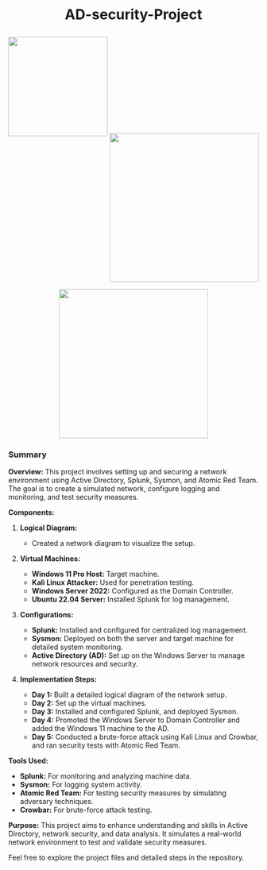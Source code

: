 # <p align="center">AD-security-Project</p>
<p align="left"><img src= "https://github.com/user-attachments/assets/2ae489cb-adf9-430c-bb55-8c5666ee772e" style="width:200px;height:150x;"></p><p align="right"><img src="https://github.com/user-attachments/assets/fb307bac-3b2e-4d29-be2a-c5fdcb6d00d0" style="width:300px;height:200x;margin-top:-20px;"></p><p align="center"><img src= "https://github.com/user-attachments/assets/8bdd6321-20b3-4a80-9260-7cac29afb03a" style="width:300px;height:200x;"></p>

### Summary

**Overview:**
This project involves setting up and securing a network environment using Active Directory, Splunk, Sysmon, and Atomic Red Team. The goal is to create a simulated network, configure logging and monitoring, and test security measures.

**Components:**
1. **Logical Diagram:**
   - Created a network diagram to visualize the setup.

2. **Virtual Machines:**
   - **Windows 11 Pro Host:** Target machine.
   - **Kali Linux Attacker:** Used for penetration testing.
   - **Windows Server 2022:** Configured as the Domain Controller.
   - **Ubuntu 22.04 Server:** Installed Splunk for log management.

3. **Configurations:**
   - **Splunk:** Installed and configured for centralized log management.
   - **Sysmon:** Deployed on both the server and target machine for detailed system monitoring.
   - **Active Directory (AD):** Set up on the Windows Server to manage network resources and security.

4. **Implementation Steps:**
   - **Day 1:** Built a detailed logical diagram of the network setup.
   - **Day 2:** Set up the virtual machines.
   - **Day 3:** Installed and configured Splunk, and deployed Sysmon.
   - **Day 4:** Promoted the Windows Server to Domain Controller and added the Windows 11 machine to the AD.
   - **Day 5:** Conducted a brute-force attack using Kali Linux and Crowbar, and ran security tests with Atomic Red Team.

**Tools Used:**
- **Splunk:** For monitoring and analyzing machine data.
- **Sysmon:** For logging system activity.
- **Atomic Red Team:** For testing security measures by simulating adversary techniques.
- **Crowbar:** For brute-force attack testing.

**Purpose:**
This project aims to enhance understanding and skills in Active Directory, network security, and data analysis. It simulates a real-world network environment to test and validate security measures.

Feel free to explore the project files and detailed steps in the repository.
